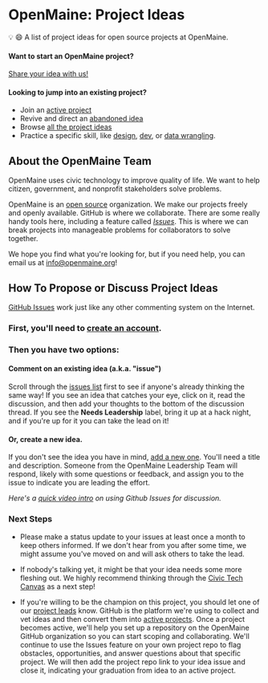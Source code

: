 # OpenMaine: Project Ideas
💡 😄 A list of project ideas for open source projects at OpenMaine.

#### Want to start an OpenMaine project?

[Share your idea with us!](https://github.com/openmaine/project-ideas/issues/new)

#### Looking to jump into an existing project?

- Join an [active project](#)
- Revive and direct an [abandoned idea](#)
- Browse [all the project ideas](#)
- Practice a specific skill, like [design](#), [dev](#), or [data wrangling](#).

## About the OpenMaine Team

OpenMaine uses civic technology to improve quality of life. We want to help citizen, government, and nonprofit stakeholders solve problems.

OpenMaine is an [open source](https://en.wikipedia.org/wiki/Open_source) organization. We make our projects freely and openly available. GitHub is where we collaborate. There are some really handy tools here, including a feature called [*Issues*](#). This is where we can break projects into manageable problems for collaborators to solve together. 

We hope you find what you're looking for, but if you need help, you can email us at info@openmaine.org!


## How To Propose or Discuss Project Ideas

[GitHub Issues](https://guides.github.com/features/issues/) work just like any other commenting system on the Internet. 

### First, you'll need to [create an account](https://github.com/join). 

### Then you have two options: 

#### Comment on an existing idea (a.k.a. "issue")

Scroll through the [issues list](https://github.com/openmaine/project-ideas/issues) first to see if anyone's already thinking the same way! If you see an idea that catches your eye, click on it, read the discussion, and then add your thoughts to the bottom of the discussion thread. If you see the **Needs Leadership** label, bring it up at a hack night, and if you're up for it you can take the lead on it!

#### Or, create a new idea.

If you don't see the idea you have in mind, [add a new one](https://github.com/openmaine/project-ideas/issues/new). You'll need a title and description. Someone from the OpenMaine Leadership Team will respond, likely with some questions or feedback, and assign you to the issue to indicate you are leading the effort.

*Here's a [quick video intro](https://www.youtube.com/watch?v=KlrJVSJRUN4) on using Github Issues for discussion.*

### Next Steps

* Please make a status update to your issues at least once a month to keep others informed. If we don't hear from you after some time, we might assume you've moved on and will ask others to take the lead.

* If nobody's talking yet, it might be that your idea needs some more fleshing out. We highly recommend thinking through the [Civic Tech Canvas](https://github.com/open-austin/civic-tech-canvas) as a next step! 

* If you're willing to be the champion on this project, you should let one of our [project leads](mailto:#) know. GitHub is the platform we're using to collect and vet ideas and then convert them into [active projects](#). Once a project becomes active, we'll help you set up a repository on the OpenMaine GitHub organization so you can start scoping and collaborating. We'll continue to use the Issues feature on your own project repo to flag obstacles, opportunities, and answer questions about that specific project. We will then add the project repo link to your idea issue and close it, indicating your graduation from idea to an active project.
